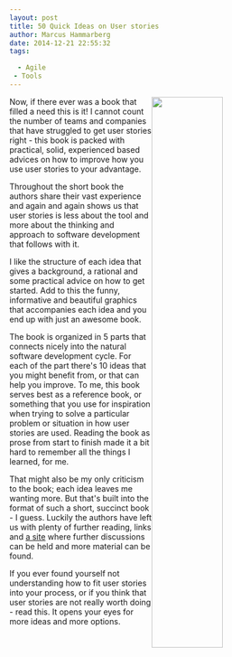 ```yaml
---
layout: post
title: 50 Quick Ideas on User stories
author: Marcus Hammarberg
date: 2014-12-21 22:55:32
tags:

  - Agile
 - Tools
---
```


<img src="http://www.50quickideas.com/img/us/title.png" style="float:right" width="50%">
Now, if there ever was a book that filled a need this is it!
I cannot count the number of teams and companies that have struggled to get user stories right - this book is packed with practical, solid, experienced based advices on how to improve how you use user stories to your advantage.

Throughout the short book the authors share their vast experience and again and again shows us that user stories is less about the tool and more about the thinking and approach to software development that follows with it.

I like the structure of each idea that gives a background, a rational and some practical advice on how to get started. Add to this the funny, informative and beautiful graphics that accompanies each idea and you end up with just an awesome book.

The book is organized in 5 parts that connects nicely into the natural software development cycle. For each of the part there's 10 ideas that you might benefit from, or that can help you improve. To me, this book serves best as a reference book, or something that you use for inspiration when trying to solve a particular problem or situation in how user stories are used.
Reading the book as prose from start to finish made it a bit hard to remember all the things I learned, for me.

That might also be my only criticism to the book; each idea leaves me wanting more. But that's built into the format of such a short, succinct book - I guess. Luckily the authors have left us with plenty of further reading, links and <a href="http://www.50quickideas.com/">a site</a> where further discussions can be held and more material can be found.

If you ever found yourself not understanding how to fit user stories into your process, or if you think that user stories are not really worth doing - read this. It opens your eyes for more ideas and more options.